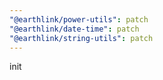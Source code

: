 ```yaml
---
"@earthlink/power-utils": patch
"@earthlink/date-time": patch
"@earthlink/string-utils": patch
---
```


init
